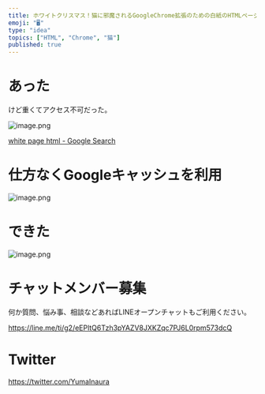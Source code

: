 ```yaml
---
title: ホワイトクリスマス！猫に邪魔されるGoogleChrome拡張のための白紙のHTMLページってないの？
emoji: "🖥"
type: "idea"
topics: ["HTML", "Chrome", "猫"]
published: true
---
```


# あった

けど重くてアクセス不可だった。

![image.png](https://qiita-image-store.s3.amazonaws.com/0/89618/85612a93-4338-46eb-be84-0374f6267bf1.png)

[white page html - Google Search](https://www.google.co.jp/search?q=white+page+html&oq=white+page+html&aqs=chrome..69i57.8122j0j9&sourceid=chrome&ie=UTF-8)


# 仕方なくGoogleキャッシュを利用

![image.png](https://qiita-image-store.s3.amazonaws.com/0/89618/c582e3f3-a639-6b1f-856c-9e9f4ff77687.png)

# できた

![image.png](https://qiita-image-store.s3.amazonaws.com/0/89618/beb66c2f-b97a-4cba-70a4-978ea8046b76.png)









<!-- Update From Qiita API -->

# チャットメンバー募集


何か質問、悩み事、相談などあればLINEオープンチャットもご利用ください。

https://line.me/ti/g2/eEPltQ6Tzh3pYAZV8JXKZqc7PJ6L0rpm573dcQ





# Twitter


https://twitter.com/YumaInaura


<!-- Update From Qiita API -->


